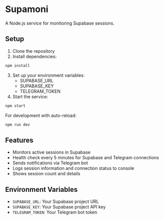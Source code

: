 # Supamoni

A Node.js service for monitoring Supabase sessions.

## Setup

1. Clone the repository
2. Install dependencies:
```bash
npm install
```
3. Set up your environment variables:
   - SUPABASE_URL
   - SUPABASE_KEY
   - TELEGRAM_TOKEN
4. Start the service:
```bash
npm start
```

For development with auto-reload:
```bash
npm run dev
```

## Features

- Monitors active sessions in Supabase
- Health check every 5 minutes for Supabase and Telegram connections
- Sends notifications via Telegram bot
- Logs session information and connection status to console
- Shows session count and details

## Environment Variables

- `SUPABASE_URL`: Your Supabase project URL
- `SUPABASE_KEY`: Your Supabase project API key
- `TELEGRAM_TOKEN`: Your Telegram bot token 